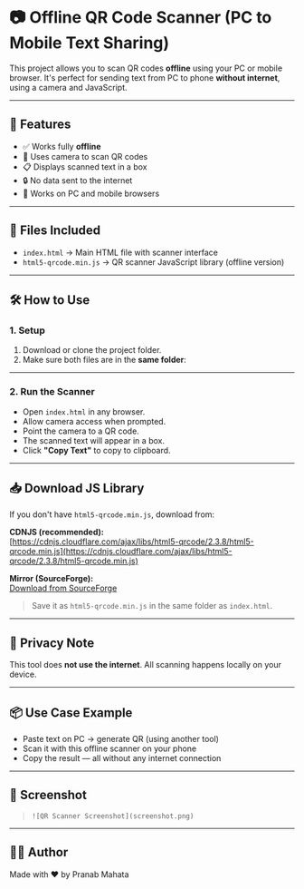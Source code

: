 # 📷 Offline QR Code Scanner (PC to Mobile Text Sharing)

This project allows you to scan QR codes **offline** using your PC or mobile browser. It's perfect for sending text from PC to phone **without internet**, using a camera and JavaScript.

---

## 🚀 Features

- ✅ Works fully **offline**
- 📸 Uses camera to scan QR codes
- 📋 Displays scanned text in a box
- 🔒 No data sent to the internet
- 📱 Works on PC and mobile browsers

---

## 📁 Files Included

- `index.html` → Main HTML file with scanner interface
- `html5-qrcode.min.js` → QR scanner JavaScript library (offline version)

---

## 🛠️ How to Use

### 1. Setup

1. Download or clone the project folder.
2. Make sure both files are in the **same folder**:

---


### 2. Run the Scanner

- Open `index.html` in any browser.
- Allow camera access when prompted.
- Point the camera to a QR code.
- The scanned text will appear in a box.
- Click **"Copy Text"** to copy to clipboard.

---

## 📥 Download JS Library

If you don't have `html5-qrcode.min.js`, download from:

**CDNJS (recommended):**  
[https://cdnjs.cloudflare.com/ajax/libs/html5-qrcode/2.3.8/html5-qrcode.min.js](https://cdnjs.cloudflare.com/ajax/libs/html5-qrcode/2.3.8/html5-qrcode.min.js)

**Mirror (SourceForge):**  
[Download from SourceForge](https://sourceforge.net/projects/html5-qrcode.mirror/files/v2.3.8/html5-qrcode.min.js/download)

> Save it as `html5-qrcode.min.js` in the same folder as `index.html`.

---

## 🔐 Privacy Note

This tool does **not use the internet**. All scanning happens locally on your device.

---

## 📦 Use Case Example

- Paste text on PC → generate QR (using another tool)
- Scan it with this offline scanner on your phone
- Copy the result — all without any internet connection

---

## 📸 Screenshot
 
> `![QR Scanner Screenshot](screenshot.png)`

---

## 🧑‍💻 Author

Made with ❤️ by Pranab Mahata


